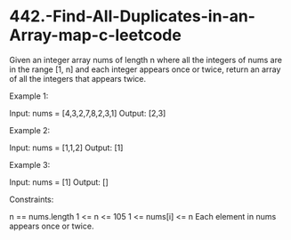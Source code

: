 # 442.-Find-All-Duplicates-in-an-Array-map-c-leetcode

Given an integer array nums of length n where all the integers of nums are in the range [1, n] and each integer appears once or twice, return an array of all the integers that appears twice.

 

Example 1:

Input: nums = [4,3,2,7,8,2,3,1]
Output: [2,3]


Example 2:

Input: nums = [1,1,2]
Output: [1]


Example 3:

Input: nums = [1]
Output: []
 



Constraints:

n == nums.length
1 <= n <= 105
1 <= nums[i] <= n
Each element in nums appears once or twice.

